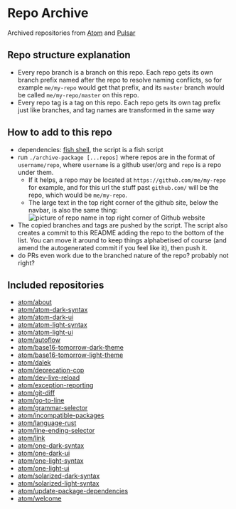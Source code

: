# Repo Archive

Archived repositories from [Atom](https://github.com/atom) and [Pulsar](https://github.com/pulsar-edit)

## Repo structure explanation

- Every repo branch is a branch on this repo. Each repo gets its own branch prefix named after the repo to resolve naming conflicts, so for example `me/my-repo` would get that prefix, and its `master` branch would be called `me/my-repo/master` on this repo.
- Every repo tag is a tag on this repo. Each repo gets its own tag prefix just like branches, and tag names are transformed in the same way

## How to add to this repo

- dependencies: [fish shell](https://fishshell.com), the script is a fish script
- run `./archive-package [...repos]` where repos are in the format of `username/repo`, where `username` is a github user/org and `repo` is a repo under them.
  - If it helps, a repo may be located at `https://github.com/me/my-repo` for example, and for this url the stuff past `github.com/` will be the repo, which would be `me/my-repo`.
  - The large text in the top right corner of the github site, below the navbar, is also the same thing: ![picture of repo name in top right corner of Github website](Scherm­afbeelding%202022-07-25%20om%2001.05.10.png)
- The copied branches and tags are pushed by the script. The script also creates a commit to this README adding the repo to the bottom of the list. You can move it around to keep things alphabetised of course (and amend the autogenerated commit if you feel like it), then push it.
- do PRs even work due to the branched nature of the repo? probably not right?

## Included repositories

- [atom/about](https://github.com/atom/about)
- [atom/atom-dark-syntax](https://github.com/atom/atom-dark-syntax)
- [atom/atom-dark-ui](https://github.com/atom/atom-dark-ui)
- [atom/atom-light-syntax](https://github.com/atom/atom-light-syntax)
- [atom/atom-light-ui](https://github.com/atom/atom-light-ui)
- [atom/autoflow](https://github.com/atom/autoflow)
- [atom/base16-tomorrow-dark-theme](https://github.com/atom/base16-tomorrow-dark-theme)
- [atom/base16-tomorrow-light-theme](https://github.com/atom/base16-tomorrow-light-theme)
- [atom/dalek](https://github.com/atom/dalek)
- [atom/deprecation-cop](https://github.com/atom/deprecation-cop)
- [atom/dev-live-reload](https://github.com/atom/dev-live-reload)
- [atom/exception-reporting](https://github.com/atom/exception-reporting)
- [atom/git-diff](https://github.com/atom/git-diff)
- [atom/go-to-line](https://github.com/atom/go-to-line)
- [atom/grammar-selector](https://github.com/atom/grammar-selector)
- [atom/incompatible-packages](https://github.com/atom/incompatible-packages)
- [atom/language-rust](https://github.com/atom/language-rust)
- [atom/line-ending-selector](https://github.com/atom/line-ending-selector)
- [atom/link](https://github.com/atom/link)
- [atom/one-dark-syntax](https://github.com/atom/one-dark-syntax)
- [atom/one-dark-ui](https://github.com/atom/one-dark-ui)
- [atom/one-light-syntax](https://github.com/atom/one-light-syntax)
- [atom/one-light-ui](https://github.com/atom/one-light-ui)
- [atom/solarized-dark-syntax](https://github.com/atom/solarized-dark-syntax)
- [atom/solarized-light-syntax](https://github.com/atom/solarized-light-syntax)
- [atom/update-package-dependencies](https://github.com/atom/update-package-dependencies)
- [atom/welcome](https://github.com/atom/welcome)
